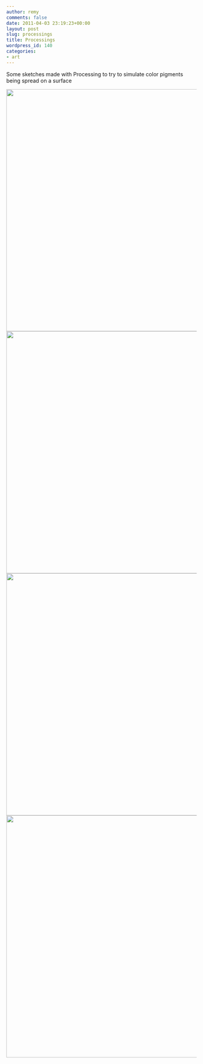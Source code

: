 ```yaml
---
author: remy
comments: false
date: 2011-04-03 23:19:23+00:00
layout: post
slug: processings
title: Processings
wordpress_id: 140
categories:
- art
---
```


Some sketches made with Processing to try to simulate color pigments being spread on a surface

<img src="http://remymuller.net/wp-content/uploads/2011/04/pigments3_1.png" width="640"/>
<img src="http://remymuller.net/wp-content/uploads/2011/04/pigments2.png" width="640"/>
<img src="http://remymuller.net/wp-content/uploads/2011/04/pigments3.png" width="640"/>
<img src="http://remymuller.net/wp-content/uploads/2011/04/Picture-1-1024x583.png" width="640"/>


